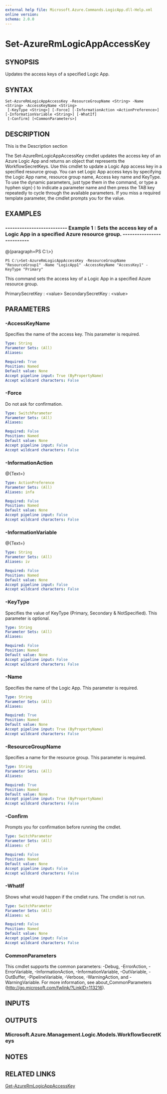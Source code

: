 ```yaml
---
external help file: Microsoft.Azure.Commands.LogicApp.dll-Help.xml
online version: 
schema: 2.0.0
---
```


# Set-AzureRmLogicAppAccessKey

## SYNOPSIS
Updates the access keys of a specified Logic App.

## SYNTAX

```
Set-AzureRmLogicAppAccessKey -ResourceGroupName <String> -Name <String> -AccessKeyName <String>
 [-KeyType <String>] [-Force] [-InformationAction <ActionPreference>] [-InformationVariable <String>] [-WhatIf]
 [-Confirm] [<CommonParameters>]
```

## DESCRIPTION
This is the Description section

The Set-AzureRmLogicAppAccessKey cmdlet updates the access key of an Azure Logic App and returns an object that represents the WorkflowSecretKeys.
Use this cmdlet to update a Logic App access key in a specified resource group.
You can set Logic App access keys by specifying the Logic App name, resource group name, Access key name and KeyType.
To use the dynamic parameters, just type them in the command, or type a hyphen sign(-) to indicate a parameter name and then press the TAB key repeatedly to cycle through the available parameters.
If you miss a required template parameter, the cmdlet prompts you for the value.

## EXAMPLES

### --------------------------  Example 1 : Sets the access key of a Logic App in a specified Azure resource group.  --------------------------
@{paragraph=PS C:\\\>}



```
PS C:\>Set-AzureRmLogicAppAccessKey -ResourceGroupName "ResourceGroup1" -Name "LogicApp1" -AccessKeyName "AccessKey1" -KeyType "Primary"
```

This command sets the access key of a Logic App in a specified Azure resource group.

PrimarySecretKey   : \<value\>
SecondarySecretKey : \<value\>

## PARAMETERS

### -AccessKeyName
Specifies the name of the access key.
This parameter is required.

```yaml
Type: String
Parameter Sets: (All)
Aliases: 

Required: True
Position: Named
Default value: None
Accept pipeline input: True (ByPropertyName)
Accept wildcard characters: False
```

### -Force
Do not ask for confirmation.

```yaml
Type: SwitchParameter
Parameter Sets: (All)
Aliases: 

Required: False
Position: Named
Default value: None
Accept pipeline input: False
Accept wildcard characters: False
```

### -InformationAction
@{Text=}

```yaml
Type: ActionPreference
Parameter Sets: (All)
Aliases: infa

Required: False
Position: Named
Default value: None
Accept pipeline input: False
Accept wildcard characters: False
```

### -InformationVariable
@{Text=}

```yaml
Type: String
Parameter Sets: (All)
Aliases: iv

Required: False
Position: Named
Default value: None
Accept pipeline input: False
Accept wildcard characters: False
```

### -KeyType
Specifies the value of KeyType (Primary, Secondary & NotSpecified).
This parameter is optional.

```yaml
Type: String
Parameter Sets: (All)
Aliases: 

Required: False
Position: Named
Default value: None
Accept pipeline input: False
Accept wildcard characters: False
```

### -Name
Specifies the name of the Logic App.
This parameter is required.

```yaml
Type: String
Parameter Sets: (All)
Aliases: 

Required: True
Position: Named
Default value: None
Accept pipeline input: True (ByPropertyName)
Accept wildcard characters: False
```

### -ResourceGroupName
Specifies a name for the resource group.
This parameter is required.

```yaml
Type: String
Parameter Sets: (All)
Aliases: 

Required: True
Position: Named
Default value: None
Accept pipeline input: True (ByPropertyName)
Accept wildcard characters: False
```

### -Confirm
Prompts you for confirmation before running the cmdlet.

```yaml
Type: SwitchParameter
Parameter Sets: (All)
Aliases: cf

Required: False
Position: Named
Default value: None
Accept pipeline input: False
Accept wildcard characters: False
```

### -WhatIf
Shows what would happen if the cmdlet runs.
The cmdlet is not run.

```yaml
Type: SwitchParameter
Parameter Sets: (All)
Aliases: wi

Required: False
Position: Named
Default value: None
Accept pipeline input: False
Accept wildcard characters: False
```

### CommonParameters
This cmdlet supports the common parameters: -Debug, -ErrorAction, -ErrorVariable, -InformationAction, -InformationVariable, -OutVariable, -OutBuffer, -PipelineVariable, -Verbose, -WarningAction, and -WarningVariable. For more information, see about_CommonParameters (http://go.microsoft.com/fwlink/?LinkID=113216).

## INPUTS

## OUTPUTS

### Microsoft.Azure.Management.Logic.Models.WorkflowSecretKeys

## NOTES

## RELATED LINKS

[Get-AzureRmLogicAppAccessKey]()

